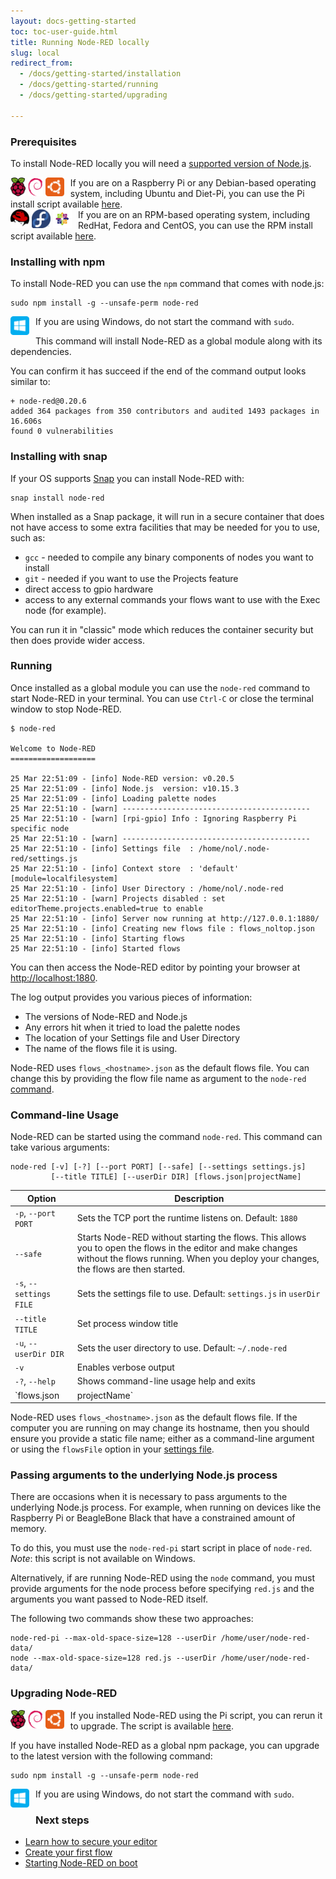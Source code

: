 ```yaml
---
layout: docs-getting-started
toc: toc-user-guide.html
title: Running Node-RED locally
slug: local
redirect_from:
  - /docs/getting-started/installation
  - /docs/getting-started/running
  - /docs/getting-started/upgrading

---
```


### Prerequisites

To install Node-RED locally you will need a [supported version of Node.js](/docs/faq/node-versions).

<div class="doc-callout">
<div style="float: left; margin-right: 10px;"><img src="/images/logos/raspberrypi.svg" height="30">
<img src="/images/logos/debian.svg" height="30">
<img src="/images/logos/ubuntu.svg" height="30">
</div>
If you are on a Raspberry Pi or any Debian-based operating system, including
Ubuntu and Diet-Pi, you can use the Pi install script available <a href="raspberrypi">here</a>.
</div>

<div class="doc-callout">
<div style="float: left; margin-right: 10px;"><img src="/images/logos/redhat.svg" height="30">
<img src="/images/logos/fedora.svg" height="30">
<img src="/images/logos/centos.svg" height="30">
</div>
If you are on an RPM-based operating system, including
RedHat, Fedora and CentOS, you can use the RPM install script available <a href="https://github.com/node-red/linux-installers">here</a>.
</div>

### Installing with npm

To install Node-RED you can use the `npm` command that comes with node.js:

```
sudo npm install -g --unsafe-perm node-red
```

<div class="doc-callout">
<div style="float: left; margin-right: 10px; margin-bottom: 10px;">
<img src="/images/logos/windows.svg" height="30">
</div>
If you are using Windows, do not start the command with <code>sudo</code>.
</div>

This command will install Node-RED as a global module along with its dependencies.

You can confirm it has succeed if the end of the command output looks similar to:

```
+ node-red@0.20.6
added 364 packages from 350 contributors and audited 1493 packages in 16.606s
found 0 vulnerabilities
```

### Installing with snap

If your OS supports [Snap](https://snapcraft.io/docs/core/install) you can install
Node-RED with:

```
snap install node-red
```

When installed as a Snap package, it will run in a secure container that does
not have access to some extra facilities that may be needed for you to use, such as:

 - `gcc` - needed to compile any binary components of nodes you want to install
 - `git` - needed if you want to use the Projects feature
 - direct access to gpio hardware
 - access to any external commands your flows want to use with the Exec node (for example).

You can run it in "classic" mode which reduces the container security but then
does provide wider access.


### Running

Once installed as a global module you can use the `node-red` command to start
Node-RED in your terminal. You can use `Ctrl-C` or close the terminal window
to stop Node-RED.

```
$ node-red

Welcome to Node-RED
===================

25 Mar 22:51:09 - [info] Node-RED version: v0.20.5
25 Mar 22:51:09 - [info] Node.js  version: v10.15.3
25 Mar 22:51:09 - [info] Loading palette nodes
25 Mar 22:51:10 - [warn] ------------------------------------------
25 Mar 22:51:10 - [warn] [rpi-gpio] Info : Ignoring Raspberry Pi specific node
25 Mar 22:51:10 - [warn] ------------------------------------------
25 Mar 22:51:10 - [info] Settings file  : /home/nol/.node-red/settings.js
25 Mar 22:51:10 - [info] Context store  : 'default' [module=localfilesystem]
25 Mar 22:51:10 - [info] User Directory : /home/nol/.node-red
25 Mar 22:51:10 - [warn] Projects disabled : set editorTheme.projects.enabled=true to enable
25 Mar 22:51:10 - [info] Server now running at http://127.0.0.1:1880/
25 Mar 22:51:10 - [info] Creating new flows file : flows_noltop.json
25 Mar 22:51:10 - [info] Starting flows
25 Mar 22:51:10 - [info] Started flows
```

You can then access the Node-RED editor by pointing your browser at <http://localhost:1880>.

The log output provides you various pieces of information:

 - The versions of Node-RED and Node.js
 - Any errors hit when it tried to load the palette nodes
 - The location of your Settings file and User Directory
 - The name of the flows file it is using.

Node-RED uses `flows_<hostname>.json` as the default flows file. You can change
this by providing the flow file name as argument to the `node-red` [command](/docs/getting-started/local#command-line-usage).

### Command-line Usage

Node-RED can be started using the command `node-red`. This command can take
various arguments:

```
node-red [-v] [-?] [--port PORT] [--safe] [--settings settings.js]
         [--title TITLE] [--userDir DIR] [flows.json|projectName]
```


Option                  | Description     |
------------------------|-----------------|
`-p`, `--port PORT`     | Sets the TCP port the runtime listens on. Default: `1880` |
`--safe`                | Starts Node-RED without starting the flows. This allows you to open the flows in the editor and make changes without the flows running. When you deploy your changes, the flows are then started. |
`-s`, `--settings FILE` | Sets the settings file to use. Default: `settings.js` in `userDir` |
`--title TITLE`         | Set process window title |
`-u`, `--userDir DIR`   | Sets the user directory to use. Default: `~/.node-red` |
`-v`                    | Enables verbose output |
`-?`, `--help`          | Shows command-line usage help and exits |
`flows.json|projectName`| If the Projects feature is not enabled, this sets the flow file you want to work with. If the Projects feature is enabled, this identifies which project should be started. |


Node-RED uses `flows_<hostname>.json` as the default flows file. If the computer
you are running on may change its hostname, then you should ensure you provide a
static file name; either as a command-line argument or using the `flowsFile` option
in your [settings file](/docs/user-guide/runtime/settings-file).

### Passing arguments to the underlying Node.js process

There are occasions when it is necessary to pass arguments to the underlying
Node.js process. For example, when running on devices like the Raspberry Pi or
BeagleBone Black that have a constrained amount of memory.

To do this, you must use the `node-red-pi` start script in place of `node-red`.
_Note_: this script is not available on Windows.

Alternatively, if are running Node-RED using the `node` command, you must provide
arguments for the node process before specifying `red.js` and the arguments you
want passed to Node-RED itself.

The following two commands show these two approaches:

    node-red-pi --max-old-space-size=128 --userDir /home/user/node-red-data/
    node --max-old-space-size=128 red.js --userDir /home/user/node-red-data/

### Upgrading Node-RED

<div class="doc-callout">
<div style="float: left; margin-right: 10px;"><img src="/images/logos/raspberrypi.svg" height="30">
<img src="/images/logos/debian.svg" height="30">
<img src="/images/logos/ubuntu.svg" height="30">
</div>
If you installed Node-RED using the Pi script, you can rerun it to upgrade. The
script is available <a href="/docs/hardware/raspberrypi">here</a>.</div>

If you have installed Node-RED as a global npm package, you can upgrade to the
latest version with the following command:

```
sudo npm install -g --unsafe-perm node-red
```

<div class="doc-callout">
<div style="float: left; margin-right: 10px; margin-bottom: 10px;">
<img src="/images/logos/windows.svg" height="30">
</div>
If you are using Windows, do not start the command with <code>sudo</code>.
</div>




### Next steps

 - [Learn how to secure your editor](/docs/user-guide/runtime/securing-node-red)
 - [Create your first flow](/docs/tutorials/first-flow)
 - [Starting Node-RED on boot](/docs/faq/starting-node-red-on-boot)
